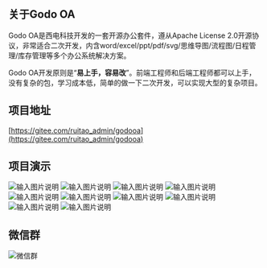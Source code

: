 ## 关于Godo OA

Godo OA是西电科技开发的一套开源办公套件，遵从Apache License 2.0开源协议，非常适合二次开发，内含word/excel/ppt/pdf/svg/思维导图/流程图/日程管理/库存管理等多个办公系统解决方案。

Godo OA开发原则是“**易上手，容易改**”。前端工程师和后端工程师都可以上手，没有复杂的包，学习成本低，简单的做一下二次开发，可以实现大型的复杂项目。

## 项目地址


[https://gitee.com/ruitao_admin/godooa](https://gitee.com/ruitao_admin/godooa)

## 项目演示

![输入图片说明](docs/1.jpg)
![输入图片说明](docs/2.jpg)
![输入图片说明](docs/3.jpg)
![输入图片说明](docs/4.jpg)
![输入图片说明](docs/5.jpg)
![输入图片说明](docs/6.jpg)
![输入图片说明](docs/7.jpg)
![输入图片说明](docs/8.jpg)
![输入图片说明](docs/9.jpg)
![输入图片说明](docs/10.jpg)

## 微信群
![微信群](docs/wx.png)
